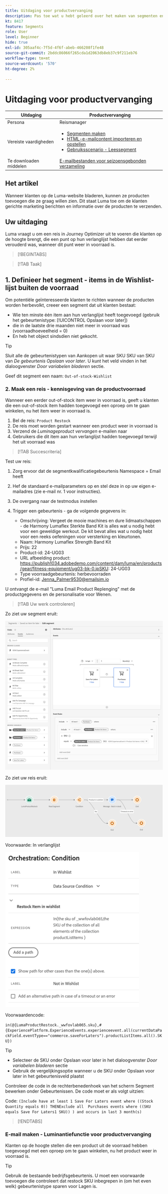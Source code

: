 ```yaml
---
title: Uitdaging voor productvervanging
description: Pas toe wat u hebt geleerd over het maken van segmenten en test uw vaardigheden.
kt: 8417
feature: Segments
role: User
level: Beginner
hide: true
exl-id: 305aaf4c-7f5d-4f6f-abeb-466208f1fe48
source-git-commit: 2bddc86066f265cda1d2063db8eb37c9f211eb76
workflow-type: tm+mt
source-wordcount: '570'
ht-degree: 2%

---
```


# Uitdaging voor productvervanging

| Uitdaging | Productvervanging |
|---|---|
| Persona | Reismanager |
| Vereiste vaardigheden | <ul><li>[Segmenten maken](https://experienceleague.adobe.com/docs/journey-optimizer-learn/tutorials/create-segments.html?lang=en)</li><li> [HTML-e-mailcontent importeren en opstellen](https://experienceleague.adobe.com/docs/journey-optimizer-learn/tutorials/create-messages/import-and-author-html-email-content.html?lang=en)</li><li>[Gebruiksscenario - Leessegment](https://experienceleague.adobe.com/docs/journey-optimizer-learn/tutorials/create-journeys/use-case-read-segment.html?lang=en)</li> |
| Te downloaden middelen | [E-mailbestanden voor seizoensgebonden verzameling](/help/challenges/assets/email-assets/emails-seasonal-collection-announcement.zip) |

## Het artikel

Wanneer klanten op de Luma-website bladeren, kunnen ze producten toevoegen die ze graag willen zien. Dit staat Luma toe om de klanten gerichte marketing berichten en informatie over de producten te verzenden.

## Uw uitdaging

Luma vraagt u om een reis in Journey Optimizer uit te voeren die klanten op de hoogte brengt, die een punt op hun verlanglijst hebben dat eerder verouderd was, wanneer dit punt weer in voorraad is.

>[!BEGINTABS]

>[!TAB Taak]

## 1. Definieer het segment - items in de Wishlist-lijst buiten de voorraad

Om potentiële geïnteresseerde klanten te richten wanneer de producten worden herbevolkt, creeer een segment dat uit klanten bestaat:

* Wie ten minste één item aan hun verlanglijst heeft toegevoegd (gebruik het gebeurtenistype: [!UICONTROL Opslaan voor later])
* die in de laatste drie maanden niet meer in voorraad was (voorraadhoeveelheid = 0)
* En heb het object sindsdien niet gekocht.

>[!TIP]
>Sluit alle de gebeurtenistypen van Aankopen uit waar SKU SKU van SKU van *De gebeurtenis Opslaan voor later*. U kunt het veld vinden in het dialoogvenster *Door variabelen bladeren* sectie.

Geef dit segment een naam: `Out-of-stock-Wishlist`


### 2. Maak een reis - kennisgeving van de productvoorraad

Wanneer een eerder out-of-stock item weer in voorraad is, geeft u klanten die een out-of-stock item hadden toegevoegd een oproep om te gaan winkelen, nu het item weer in voorraad is.

1. Bel de reis: `Product Restock`
2. De reis moet worden gestart wanneer een product weer in voorraad is
3. Verzend de *Luminageproduct vervangen* e-mailen naar
4. Gebruikers die dit item aan hun verlanglijst hadden toegevoegd terwijl het uit voorraad was

>[!TAB Succescriteria]

Test uw reis:

1. Zorg ervoor dat de segmentkwalificatiegebeurtenis Namespace = Email heeft
1. Hef de standaard e-mailparameters op en stel deze in op uw eigen e-mailadres (zie e-mail nr. 1 voor instructies).
1. De overgang naar de testmodus instellen
1. Trigger een gebeurtenis - ga de volgende gegevens in:

   * Omschrijving: Vergeet de mooie machines en dure lidmaatschappen - de Harmony Lumaflex Sterkte Band Kit is alles wat u nodig hebt voor een geweldige werkout. De kit bevat alles wat u nodig hebt voor een reeks oefeningen voor versterking en kleurtonen.
   * Naam: Harmony Lumaflex Strength Band Kit
   * Prijs: 22
   * Product-id: 24-UG03
   * URL afbeelding product: https://publish1034.adobedemo.com/content/dam/luma/en/products/gear/fitness-equipment/ug03-bk-0.jpSKU: 24-UG03
   * Type voorraadgebeurtenis: herbevoorraden
   * Profiel-id: Jenna_Palmer9530@emailsim.io

U ontvangt de e-mail &quot;Luma Email Product Replenging&quot; met de productgegevens en de personalisatie voor Wenen.

>[!TAB Uw werk controleren]

Zo ziet uw segment eruit:

![Segment - Afzonderlijke items op de Wishlist](/help/challenges/assets/C1-S2.png)




Zo ziet uw reis eruit:

![Reis voor productaanvulling](/help/challenges/assets/c3-j3-journey.png)

Voorwaarde: In verlanglijst

![Voorwaarde - in wenslijst](/help/challenges/assets/c3-j3-condition.png)

Voorwaardencode:

```in(@{LumaProductRestock._wwfovlab065.sku},#{ExperiencePlatform.ExperienceEvents.experienceevent.all(currentDataPackField.eventType=="commerce.saveForLaters").productListItems.all().SKU})```


>[!TIP]
> * Selecteer de SKU onder Opslaan voor later in het dialoogvenster *Door variabelen bladeren* sectie
> * Gebruik de vergelijkingsoptie wanneer u de SKU onder Opslaan voor later in het gebeurtenisveld plaatst


Controleer de code in de rechterbenedenhoek van het scherm Segment bewerken onder Gebeurtenissen. De code moet er als volgt uitzien:

Code:
```(Include have at least 1 Save For Laters event where ((Stock Quantity equals 0)) THENExclude all  Purchases events where ((SKU equals Save For Laters1 SKU)) ) and occurs in last 3 month(s)```

>[!ENDTABS]

### E-mail maken - Luminantiefunctie voor productvervanging

Klanten op de hoogte stellen die een product uit de voorraad hebben toegevoegd met een oproep om te gaan winkelen, nu het product weer in voorraad is.



>[!TIP]
>
> Gebruik de bestaande bedrijfsgebeurtenis. U moet een voorwaarde toevoegen die controleert dat restock SKU inbegrepen in (om het even welk) gebeurtenistype sparen voor Lagen is.




